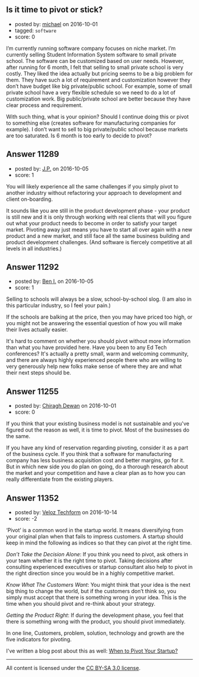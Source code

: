 ## Is it time to pivot or stick?

- posted by: [michael](https://stackexchange.com/users/9302235/michael) on 2016-10-01
- tagged: `software`
- score: 0

<p>I’m currently running software company focuses on niche market. I’m currently selling Student Information System software to small private school. The software can be customized based on user needs. However, after running for 6 month, I felt that selling to small private school is very costly. They liked the idea actually but pricing seems to be a big problem for them. They have such a lot of requirement and customization however they don’t have budget like big private/public school. For example, some of small private school have a very flexible schedule so we need to do a lot of customization work. Big public/private school are better because they have clear process and requirement. </p>

<p>With such thing, what is your opinion? Should I continue doing this or pivot to something else (creates software for manufacturing companies for example). I don’t want to sell to big private/public school because markets are too saturated. Is 6 month is too early to decide to pivot?</p>



## Answer 11289

- posted by: [J.P.](https://stackexchange.com/users/9328176/j-p) on 2016-10-05
- score: 1

<p>You will likely experience all the same challenges if you simply pivot to another industry without refactoring your approach to development and client on-boarding.  </p>

<p>It sounds like you are still in the product development phase - your product is still new and it is only through working with real clients that will you figure out what your product needs to become in order to satisfy your target market.  Pivoting away just means you have to start all over again with a new product and a new market, and still face all the same business building and product development challenges.  (And software is fiercely competitive at all levels in all industries.)</p>



## Answer 11292

- posted by: [Ben I.](https://stackexchange.com/users/5187045/ben-i) on 2016-10-05
- score: 1

<p>Selling to schools will always be a slow, school-by-school slog.  (I am also in this particular industry, so I feel your pain.)</p>

<p>If the schools are balking at the price, then you may have priced too high, or you might not be answering the essential question of how you will make their lives actually easier.  </p>

<p>It's hard to comment on whether you should pivot without more information than what you have provided here.  Have you been to any Ed Tech conferences?  It's actually a pretty small, warm and welcoming community, and there are always highly experienced people there who are willing to very generously help new folks make sense of where they are and what their next steps should be.</p>



## Answer 11255

- posted by: [Chiragh Dewan](https://stackexchange.com/users/9254789/chiragh-dewan) on 2016-10-01
- score: 0

<p>If you think that your existing business model is not sustainable and you've figured out the reason as well, it is time to pivot. Most of the businesses do the same. </p>

<p>If you have any kind of reservation regarding pivoting, consider it as a part of the business cycle. If you think that a software for manufacturing company has less business acquisition cost and better margins, go for it. But in which new side you do plan on going, do a thorough research about the market and your competition and have a clear plan as to how you can really differentiate from the existing players.   </p>



## Answer 11352

- posted by: [Veloz Techform](https://stackexchange.com/users/9435636/veloz-techform) on 2016-10-14
- score: -2

<p>‘Pivot’ is a common word in the startup world. It means diversifying from your original plan when that fails to impress customers. A startup should keep in mind the following as indices so that they can pivot at the right time.</p>

<p><em>Don’t Take the Decision Alone</em>: If you think you need to pivot, ask others in your team whether it is the right time to pivot. Taking decisions after consulting experienced executives or startup consultant also help to pivot in the right direction since you would be in a highly competitive market.</p>

<p><em>Know What The Customers Want</em>: You might think that your idea is the next big thing to change the world, but if the customers don’t think so, you simply must accept that there is something wrong in your idea. This is the time when you should pivot and re-think about your strategy.</p>

<p><em>Getting the Product Right</em>: If during the development phase, you feel that there is something wrong with the product, you should pivot immediately.</p>

<p>In one line, Customers, problem, solution, technology and growth are the five indicators for pivoting.</p>

<p>I've written a blog post about this as well: <a href="http://veloztechform.com/blog/when-to-pivot-your-startup/" rel="nofollow">When to Pivot Your Startup?</a></p>




---

All content is licensed under the [CC BY-SA 3.0 license](https://creativecommons.org/licenses/by-sa/3.0/).
